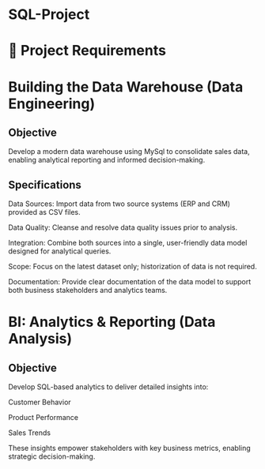 # SQL-Project

# 🚀 Project Requirements
# Building the Data Warehouse (Data Engineering)

## Objective

Develop a modern data warehouse using MySql to consolidate sales data, enabling analytical reporting and informed decision-making.

## Specifications

Data Sources: Import data from two source systems (ERP and CRM) provided as CSV files.

Data Quality: Cleanse and resolve data quality issues prior to analysis.

Integration: Combine both sources into a single, user-friendly data model designed for analytical queries.

Scope: Focus on the latest dataset only; historization of data is not required.

Documentation: Provide clear documentation of the data model to support both business stakeholders and analytics teams.

# BI: Analytics & Reporting (Data Analysis)

## Objective

Develop SQL-based analytics to deliver detailed insights into:

Customer Behavior

Product Performance

Sales Trends

These insights empower stakeholders with key business metrics, enabling strategic decision-making.


